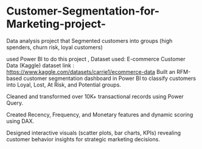 # Customer-Segmentation-for-Marketing-project-
Data analysis project that Segmented customers into groups (high spenders, churn risk, loyal customers) 

used Power BI to do this project , Dataset used: E-commerce Customer Data (Kaggle) 
 dataset link : https://www.kaggle.com/datasets/carrie1/ecommerce-data
Built an RFM-based customer segmentation dashboard in Power BI to classify customers into Loyal, Lost, At Risk, and Potential groups.

Cleaned and transformed over 10K+ transactional records using Power Query.

Created Recency, Frequency, and Monetary features and dynamic scoring using DAX.

Designed interactive visuals (scatter plots, bar charts, KPIs) revealing customer behavior insights for strategic marketing decisions.
